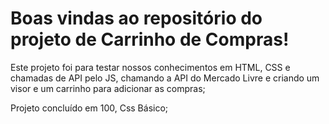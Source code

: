 # Boas vindas ao repositório do projeto de Carrinho de Compras!

Este projeto foi para testar nossos conhecimentos em HTML, CSS e chamadas de API pelo JS,
chamando a API do Mercado Livre e criando um visor e um carrinho para adicionar as compras;

Projeto concluído em 100, Css Básico;
